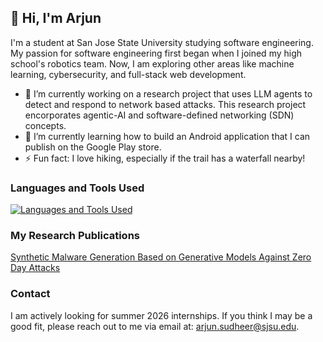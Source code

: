 <!--
**arjunsudheer/arjunsudheer** is a ✨ _special_ ✨ repository because its `README.md` (this file) appears on your GitHub profile.

Here are some ideas to get you started:

- 🔭 I’m currently working on ...
- 🌱 I’m currently learning ...
- 👯 I’m looking to collaborate on ...
- 🤔 I’m looking for help with ...
- 💬 Ask me about ...
- 📫 How to reach me: ...
- 😄 Pronouns: ...
- ⚡ Fun fact: ...
-->

## 👋 Hi, I'm Arjun

I'm a student at San Jose State University studying software engineering. My passion for software engineering first began when I joined my high school's robotics team. Now, I am exploring other areas like machine learning, cybersecurity, and full-stack web development.

- 🔭 I’m currently working on a research project that uses LLM agents to detect and respond to network based attacks. This research project encorporates agentic-AI and software-defined networking (SDN) concepts.
- 🌱 I’m currently learning how to build an Android application that I can publish on the Google Play store.
- ⚡ Fun fact: I love hiking, especially if the trail has a waterfall nearby!

### Languages and Tools Used
[![Languages and Tools Used](https://skillicons.dev/icons?i=py,pytorch,sklearn,java,fastapi,flask,prometheus,ts,js,react,tailwind,css,html,postgresql,mysql,bash,git,linux&perline=18)](https://skillicons.dev)

### My Research Publications
[Synthetic Malware Generation Based on Generative Models Against Zero Day Attacks](https://github.com/arjunsudheer/synthetic-malware-generation-based-on-generative-models-against-zero-day-attacks)

### Contact
I am actively looking for summer 2026 internships. If you think I may be a good fit, please reach out to me via email at: [arjun.sudheer@sjsu.edu](mailto:arjun.sudheer@sjsu.edu).
